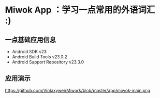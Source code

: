 Miwok App ：学习一点常用的外语词汇 :)
========================

一点基础应用信息
--------
- Android SDK v23
- Android Build Tools v23.0.2
- Android Support Repository v23.3.0

应用演示
---- 
https://github.com/Vinlaxywei/Miwork/blob/master/app/miwok-main.png

